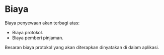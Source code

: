 # Biaya

Biaya penyewaan akan terbagi atas:

* Biaya protokol.
* Biaya pemberi pinjaman.

Besaran biaya protokol yang akan diterapkan dinyatakan di dalam aplikasi.
